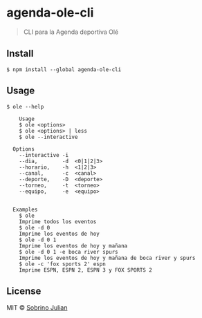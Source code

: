 # agenda-ole-cli

> CLI para la Agenda deportiva Olé

## Install

```
$ npm install --global agenda-ole-cli
```

## Usage

```
$ ole --help

	Usage
    $ ole <options>
    $ ole <options> | less
    $ ole --interactive

  Options
    --interactive -i
    --dia,        -d  <0|1|2|3>
    --horario,    -h  <1|2|3>
    --canal,      -c  <canal>
    --deporte,    -D  <deporte>
    --torneo,     -t  <torneo>
    --equipo,     -e  <equipo>


  Examples
    $ ole
    Imprime todos los eventos
    $ ole -d 0
    Imprime los eventos de hoy
    $ ole -d 0 1
    Imprime los eventos de hoy y mañana
    $ ole -d 0 1 -e boca river spurs
    Imprime los eventos de hoy y mañana de boca river y spurs
    $ ole -c 'fox sports 2' espn
    Imprime ESPN, ESPN 2, ESPN 3 y FOX SPORTS 2
```

## License

MIT © [Sobrino Julian](https://github.com/sobrinojulian)

